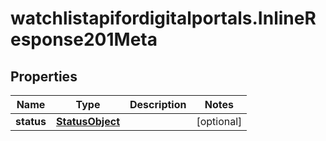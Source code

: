 # watchlistapifordigitalportals.InlineResponse201Meta

## Properties

Name | Type | Description | Notes
------------ | ------------- | ------------- | -------------
**status** | [**StatusObject**](StatusObject.md) |  | [optional] 


